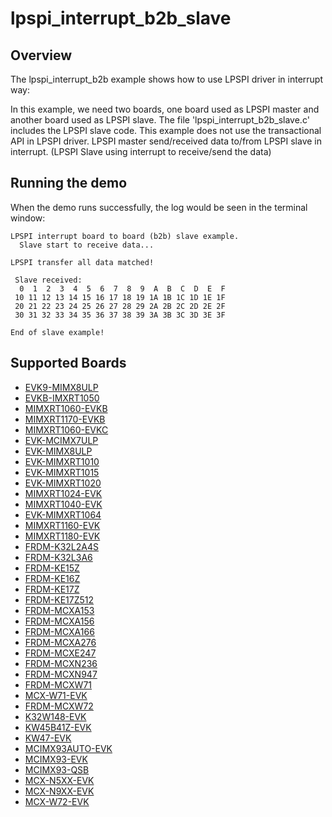 # lpspi_interrupt_b2b_slave

## Overview
The lpspi_interrupt_b2b example shows how to use LPSPI driver in interrupt way:

In this example, we need two boards, one board used as LPSPI master and another board used as LPSPI slave.
The file 'lpspi_interrupt_b2b_slave.c' includes the LPSPI slave code.
This example does not use the transactional API in LPSPI driver.
LPSPI master send/received data to/from LPSPI slave in interrupt. (LPSPI Slave using interrupt to receive/send the data)


## Running the demo
When the demo runs successfully, the log would be seen in the terminal window:
~~~~~~~~~~~~~~~~~~~~~~~~~~~~~~~~~~~~~~~~~~~~~~~~~~~~~~~~~~~~~~~~~~~~~~~~~~~~~~~~~~~~
LPSPI interrupt board to board (b2b) slave example.
  Slave start to receive data...

LPSPI transfer all data matched!

 Slave received:
  0  1  2  3  4  5  6  7  8  9  A  B  C  D  E  F
 10 11 12 13 14 15 16 17 18 19 1A 1B 1C 1D 1E 1F
 20 21 22 23 24 25 26 27 28 29 2A 2B 2C 2D 2E 2F
 30 31 32 33 34 35 36 37 38 39 3A 3B 3C 3D 3E 3F

End of slave example!
~~~~~~~~~~~~~~~~~~~~~~~~~~~~~~~~~~~~~~~~~~~~~~~~~~~~~~~~~~~~~~~~~~~~~~~~~~~~~~~~~~~~~

## Supported Boards
- [EVK9-MIMX8ULP](../../../../_boards/evk9mimx8ulp/driver_examples/lpspi/interrupt_b2b/slave/example_board_readme.md)
- [EVKB-IMXRT1050](../../../../_boards/evkbimxrt1050/driver_examples/lpspi/interrupt_b2b/slave/example_board_readme.md)
- [MIMXRT1060-EVKB](../../../../_boards/evkbmimxrt1060/driver_examples/lpspi/interrupt_b2b/slave/example_board_readme.md)
- [MIMXRT1170-EVKB](../../../../_boards/evkbmimxrt1170/driver_examples/lpspi/interrupt_b2b/slave/example_board_readme.md)
- [MIMXRT1060-EVKC](../../../../_boards/evkcmimxrt1060/driver_examples/lpspi/interrupt_b2b/slave/example_board_readme.md)
- [EVK-MCIMX7ULP](../../../../_boards/evkmcimx7ulp/driver_examples/lpspi/interrupt_b2b/slave/example_board_readme.md)
- [EVK-MIMX8ULP](../../../../_boards/evkmimx8ulp/driver_examples/lpspi/interrupt_b2b/slave/example_board_readme.md)
- [EVK-MIMXRT1010](../../../../_boards/evkmimxrt1010/driver_examples/lpspi/interrupt_b2b/slave/example_board_readme.md)
- [EVK-MIMXRT1015](../../../../_boards/evkmimxrt1015/driver_examples/lpspi/interrupt_b2b/slave/example_board_readme.md)
- [EVK-MIMXRT1020](../../../../_boards/evkmimxrt1020/driver_examples/lpspi/interrupt_b2b/slave/example_board_readme.md)
- [MIMXRT1024-EVK](../../../../_boards/evkmimxrt1024/driver_examples/lpspi/interrupt_b2b/slave/example_board_readme.md)
- [MIMXRT1040-EVK](../../../../_boards/evkmimxrt1040/driver_examples/lpspi/interrupt_b2b/slave/example_board_readme.md)
- [EVK-MIMXRT1064](../../../../_boards/evkmimxrt1064/driver_examples/lpspi/interrupt_b2b/slave/example_board_readme.md)
- [MIMXRT1160-EVK](../../../../_boards/evkmimxrt1160/driver_examples/lpspi/interrupt_b2b/slave/example_board_readme.md)
- [MIMXRT1180-EVK](../../../../_boards/evkmimxrt1180/driver_examples/lpspi/interrupt_b2b/slave/example_board_readme.md)
- [FRDM-K32L2A4S](../../../../_boards/frdmk32l2a4s/driver_examples/lpspi/interrupt_b2b/slave/example_board_readme.md)
- [FRDM-K32L3A6](../../../../_boards/frdmk32l3a6/driver_examples/lpspi/interrupt_b2b/slave/example_board_readme.md)
- [FRDM-KE15Z](../../../../_boards/frdmke15z/driver_examples/lpspi/interrupt_b2b/slave/example_board_readme.md)
- [FRDM-KE16Z](../../../../_boards/frdmke16z/driver_examples/lpspi/interrupt_b2b/slave/example_board_readme.md)
- [FRDM-KE17Z](../../../../_boards/frdmke17z/driver_examples/lpspi/interrupt_b2b/slave/example_board_readme.md)
- [FRDM-KE17Z512](../../../../_boards/frdmke17z512/driver_examples/lpspi/interrupt_b2b/slave/example_board_readme.md)
- [FRDM-MCXA153](../../../../_boards/frdmmcxa153/driver_examples/lpspi/interrupt_b2b/slave/example_board_readme.md)
- [FRDM-MCXA156](../../../../_boards/frdmmcxa156/driver_examples/lpspi/interrupt_b2b/slave/example_board_readme.md)
- [FRDM-MCXA166](../../../../_boards/frdmmcxa166/driver_examples/lpspi/interrupt_b2b/slave/example_board_readme.md)
- [FRDM-MCXA276](../../../../_boards/frdmmcxa276/driver_examples/lpspi/interrupt_b2b/slave/example_board_readme.md)
- [FRDM-MCXE247](../../../../_boards/frdmmcxe247/driver_examples/lpspi/interrupt_b2b/slave/example_board_readme.md)
- [FRDM-MCXN236](../../../../_boards/frdmmcxn236/driver_examples/lpspi/interrupt_b2b/slave/example_board_readme.md)
- [FRDM-MCXN947](../../../../_boards/frdmmcxn947/driver_examples/lpspi/interrupt_b2b/slave/example_board_readme.md)
- [FRDM-MCXW71](../../../../_boards/frdmmcxw71/driver_examples/lpspi/interrupt_b2b/slave/example_board_readme.md)
- [MCX-W71-EVK](../../../../_boards/mcxw71evk/driver_examples/lpspi/interrupt_b2b/slave/example_board_readme.md)
- [FRDM-MCXW72](../../../../_boards/frdmmcxw72/driver_examples/lpspi/interrupt_b2b/slave/example_board_readme.md)
- [K32W148-EVK](../../../../_boards/k32w148evk/driver_examples/lpspi/interrupt_b2b/slave/example_board_readme.md)
- [KW45B41Z-EVK](../../../../_boards/kw45b41zevk/driver_examples/lpspi/interrupt_b2b/slave/example_board_readme.md)
- [KW47-EVK](../../../../_boards/kw47evk/driver_examples/lpspi/interrupt_b2b/slave/example_board_readme.md)
- [MCIMX93AUTO-EVK](../../../../_boards/mcimx93autoevk/driver_examples/lpspi/interrupt_b2b/slave/example_board_readme.md)
- [MCIMX93-EVK](../../../../_boards/mcimx93evk/driver_examples/lpspi/interrupt_b2b/slave/example_board_readme.md)
- [MCIMX93-QSB](../../../../_boards/mcimx93qsb/driver_examples/lpspi/interrupt_b2b/slave/example_board_readme.md)
- [MCX-N5XX-EVK](../../../../_boards/mcxn5xxevk/driver_examples/lpspi/interrupt_b2b/slave/example_board_readme.md)
- [MCX-N9XX-EVK](../../../../_boards/mcxn9xxevk/driver_examples/lpspi/interrupt_b2b/slave/example_board_readme.md)
- [MCX-W72-EVK](../../../../_boards/mcxw72evk/driver_examples/lpspi/interrupt_b2b/slave/example_board_readme.md)
